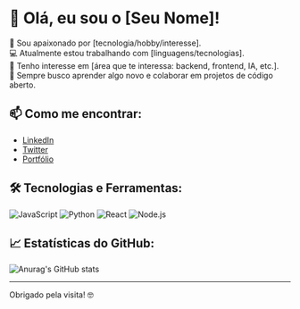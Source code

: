 # 👋 Olá, eu sou o [Seu Nome]!

🌱 Sou apaixonado por [tecnologia/hobby/interesse].  
💻 Atualmente estou trabalhando com [linguagens/tecnologias].  
🚀 Tenho interesse em [área que te interessa: backend, frontend, IA, etc.].  
🎯 Sempre busco aprender algo novo e colaborar em projetos de código aberto.

## 📫 Como me encontrar:
- [LinkedIn](https://www.linkedin.com/in/seu-perfil)
- [Twitter](https://twitter.com/seu-perfil)
- [Portfólio](https://seuportfolio.com)

## 🛠️ Tecnologias e Ferramentas:
![JavaScript](https://img.shields.io/badge/-JavaScript-black?style=flat-square&logo=javascript)
![Python](https://img.shields.io/badge/-Python-black?style=flat-square&logo=python)
![React](https://img.shields.io/badge/-React-black?style=flat-square&logo=react)
![Node.js](https://img.shields.io/badge/-Node.js-black?style=flat-square&logo=node.js)

## 📈 Estatísticas do GitHub:
![Anurag's GitHub stats](https://github-readme-stats.vercel.app/api?username=seu-usuario&show_icons=true&theme=radical)

---

Obrigado pela visita! 🤓
